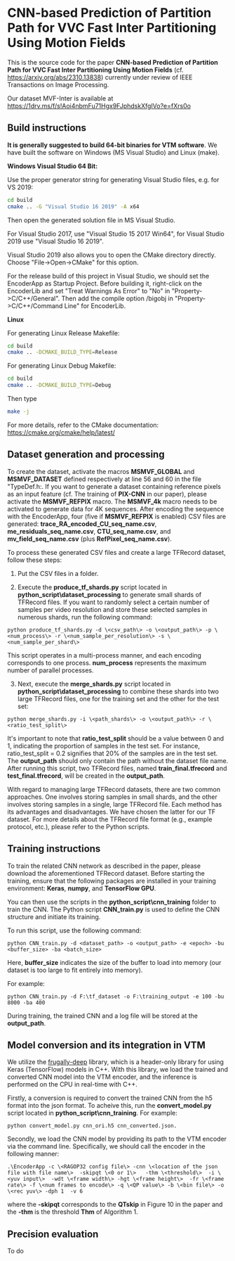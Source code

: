 CNN-based Prediction of Partition Path for VVC Fast Inter Partitioning Using Motion Fields
============================================================

This is the source code for the paper **CNN-based Prediction of Partition Path for VVC Fast Inter Partitioning Using Motion Fields** (cf. https://arxiv.org/abs/2310.13838) 
currently under review of IEEE Transactions on Image Processing.

Our dataset MVF-Inter is available at https://1drv.ms/f/s!Aoi4nbmFu71Hgx9FJphdskXfgIVo?e=fXrs0o


Build instructions
------------------

**It is generally suggested to build 64-bit binaries for VTM software**. We have built the software on Windows (MS Visual Studio) and Linux (make).  



**Windows Visual Studio 64 Bit:**

Use the proper generator string for generating Visual Studio files, e.g. for VS 2019:

```bash
cd build
cmake .. -G "Visual Studio 16 2019" -A x64
```

Then open the generated solution file in MS Visual Studio.

For Visual Studio 2017, use "Visual Studio 15 2017 Win64", for Visual Studio 2019 use "Visual Studio 16 2019".

Visual Studio 2019 also allows you to open the CMake directory directly. Choose "File->Open->CMake" for this option.

For the release build of this project in Visual Studio, we should set the EncoderApp as Startup Project. Before building it, 
right-click on the EncoderLib and set "Treat Warnings As Error" to "No" in "Property->C/C++/General". Then add the compile option 
/bigobj in "Property->C/C++/Command Line" for EncoderLib. 
 

**Linux**

For generating Linux Release Makefile:
```bash
cd build
cmake .. -DCMAKE_BUILD_TYPE=Release
```
For generating Linux Debug Makefile:
```bash
cd build
cmake .. -DCMAKE_BUILD_TYPE=Debug
```

Then type
```bash
make -j
```

For more details, refer to the CMake documentation: https://cmake.org/cmake/help/latest/

Dataset generation and processing
---------------------------------

To create the dataset, activate the macros **MSMVF_GLOBAL** and **MSMVF_DATASET** defined respectively at line 56 and 60 in the file "TypeDef.h:. If you want to generate a dataset 
containing reference pixels as an input feature (cf. The training of **PIX-CNN** in our paper), please activate the **MSMVF_REFPIX** macro. The **MSMVF_4k** macro needs to be activated to generate data for 4K sequences. 
After encoding the sequence with the EncoderApp, four (five if **MSMVF_REFPIX** is enabled) CSV files are generated: **trace_RA_encoded_CU_seq_name.csv**, **me_residuals_seq_name.csv**, **CTU_seq_name.csv**, 
and **mv_field_seq_name.csv** (plus **RefPixel_seq_name.csv**). 


To process these generated CSV files and create a large TFRecord dataset, follow these steps:


1. Put the CSV files in a folder. 

2. Execute the **produce_tf_shards.py** script located in **python_script\dataset_processing** to generate small shards of TFRecord files.  If you want to randomly select a certain number of samples per video resolution and store these selected samples in numerous shards, 
run the following command: 


```
python produce_tf_shards.py -d \<csv_path\> -o \<output_path\> -p \<num_process\> -r \<num_sample_per_resolution\> -s \<num_sample_per_shard\>
```

This script operates in a multi-process manner, and each encoding corresponds to one process. **num_process** represents the maximum number of parallel processes.


3.  Next, execute the **merge_shards.py** script located in **python_script\dataset_processing** to combine these shards into two large TFRecord files, one for the training set and the other for the test set:

```
python merge_shards.py -i \<path_shards\> -o \<output_path\> -r \<ratio_test_split\>
```


It's important to note that **ratio_test_split** should be a value between 0 and 1, indicating the proportion of samples in the test set. For instance, ratio_test_split = 0.2 signifies that 20\% of the samples are in the test set. 
The **output_path** should only contain the path without the dataset file name. After running this script, two TFRecord files, named **train_final.tfrecord** and **test_final.tfrecord**, will be created in the **output_path**.



With regard to managing large TFRecord datasets, there are two common approaches. One involves storing samples in small shards, and the other involves storing samples in a single, large TFRecord file. Each method has its advantages and disadvantages. 
We have chosen the latter for our TF dataset. For more details about the TFRecord file format (e.g., example protocol, etc.), please refer to the Python scripts.



Training instructions
---------------------


To train the related CNN network as described in the paper, please download the aforementioned TFRecord dataset. Before starting the training, ensure that the following packages are installed in your training environment: **Keras**, **numpy**, and **TensorFlow GPU**.

You can then use the scripts in the **python_script\cnn_training** folder to train the CNN. The Python script **CNN_train.py** is used to define the CNN structure and initiate its training.

To run this script, use the following command:


```
python CNN_train.py -d <dataset_path> -o <output_path> -e <epoch> -bu <buffer_size> -ba <batch_size>
```

Here, **buffer_size** indicates the size of the buffer to load into memory (our dataset is too large to fit entirely into memory). 

For example:  

```
python CNN_train.py -d F:\tf_dataset -o F:\training_output -e 100 -bu 8000 -ba 400
```


During training, the trained CNN and a log file will be stored at the **output_path**. 


Model conversion and its integration in VTM
-------------------------------------------


We utilize the [frugally-deep](https://github.com/Dobiasd/frugally-deep/tree/67a8fbce938353cde316d97f70c030172e50915e) library, which is a header-only library for using Keras (TensorFlow) models
in C++. With this library, we load the trained and converted CNN model into the VTM encoder, and the inference is performed on the CPU in real-time with C++. 


Firstly, a conversion is required to 
convert the trained CNN from the h5 format into the json format. To acheive this, run the **convert_model.py** script located in **python_script\cnn_training**. For example:

```
python convert_model.py cnn_ori.h5 cnn_converted.json.
```


Secondly, we load the CNN model by providing its path to the VTM encoder via the command line. Specifically, we should call the encoder in the following manner:

```
.\EncoderApp -c \<RAGOP32 config file\> -cnn \<location of the json file with file name\>  -skipqt \<0 or 1\>   -thm \<threshold\>  -i \<yuv input\>  -wdt \<frame width\> -hgt \<frame height\>  -fr \<frame rate\> -f \<num frames to encode\> -q \<QP value\> -b \<bin file\> -o \<rec yuv\> -dph 1  -v 6
```


where the **-skipqt** corresponds to the **QTskip** in Figure 10 in the paper and the **-thm** is the threshold **Thm** of Algorithm 1.


Precision evaluation
--------------------

To do

